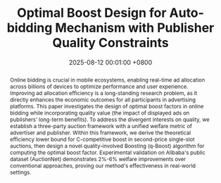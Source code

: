 ---
title: "Optimal Boost Design for Auto-bidding Mechanism with Publisher Quality Constraints"
date:           2025-08-12 00:01:00 +0800
pub_pre:        "Submitted to Association for the Advancement of Artificial Intelligence (AAAI)"
selected:       true

abstract: Online bidding is crucial in mobile ecosystems, enabling real-time ad allocation across billions of devices to optimize performance and user experience. Improving ad allocation efficiency is a long-standing research problem, as it directly enhances the economic outcomes for all participants in advertising platforms. This paper investigates the design of optimal boost factors in online bidding while incorporating quality value (the impact of displayed ads on publishers' long-term benefits). To address the divergent interests on quality, we establish a three-party auction framework with a unified welfare metric of advertiser and publisher. Within this framework, we derive the theoretical efficiency lower bound for C-competitive boost in second-price single-slot auctions, then design a novel quality-involved Boosting (q-Boost) algorithm for computing the optimal boost factor. Experimental validation on Alibaba's public dataset (AuctionNet) demonstrates 2%-6% welfare improvements over conventional approaches, proving our method's effectiveness in real-world settings.

cover:          /assets/images/covers/aaai.png
authors:
    - Huanyu Yan
    - Yu Huo
    - Min Lu
    - Weitong Ou
    - Xingyan Shi
    - Ruihe Shi
    - Xiaoying Tang#
links:
    Paper: https://arxiv.org/abs/2508.08772

--- 